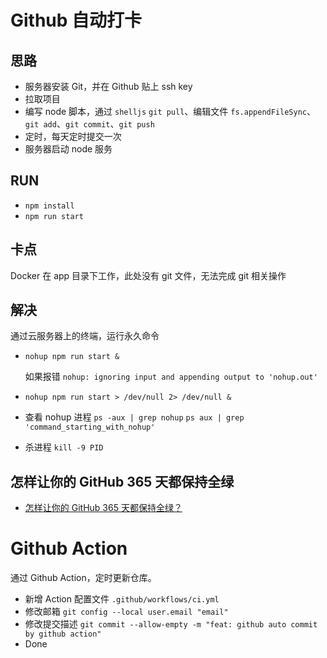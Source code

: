 # Github 自动打卡

## 思路

- 服务器安装 Git，并在 Github 贴上 ssh key
- 拉取项目
- 编写 node 脚本，通过 `shelljs` `git pull`、编辑文件 `fs.appendFileSync`、`git add`、`git commit`、`git push`
- 定时，每天定时提交一次
- 服务器启动 node 服务

## RUN

- `npm install`
- `npm run start`

## 卡点

Docker 在 app 目录下工作，此处没有 git 文件，无法完成 git 相关操作

## 解决

通过云服务器上的终端，运行永久命令

- `nohup npm run start &`

  如果报错 `nohup: ignoring input and appending output to 'nohup.out'`

- `nohup npm run start > /dev/null 2> /dev/null &`

- 查看 nohup 进程 `ps -aux | grep nohup` `ps aux | grep 'command_starting_with_nohup'`
- 杀进程 `kill -9 PID`

## 怎样让你的 GitHub 365 天都保持全绿

- [怎样让你的 GitHub 365 天都保持全绿？](https://cloud.tencent.com/developer/article/1796848)


# Github Action

通过 Github Action，定时更新仓库。

- 新增 Action 配置文件 `.github/workflows/ci.yml`
- 修改邮箱 `git config --local user.email "email"`
- 修改提交描述 `git commit --allow-empty -m "feat: github auto commit by github action"`
- Done
